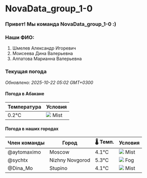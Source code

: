 # NovaData_group_1-0
### Привет! Мы команда NovaData_group_1-0 :)

### Наши ФИО:
1. Шмелев Александр Игоревич
2. Моисеева Дина Валерьевна
3. Алпатова Марианна Валерьевна

### Текущая погода
<!-- WEATHER:START -->
_Обновлено: 2025-10-22 05:02 GMT+0300_

#### Погода в Абакане

| Температура | Условия |
|-------------|----------|
| 0.2°C     | ![](https://cdn.weatherapi.com/weather/64x64/day/143.png) Mist |

#### Погода в наших городах

| Член команды  | Город               | 🌡️ Темп.  | Условия          |
|---------------|---------------------|-----------|--------------------|
| @aytomaximo    | Moscow              |    4.1°C | ![](https://cdn.weatherapi.com/weather/64x64/night/143.png) Mist         |
| @sychtx        | Nizhny Novgorod     |    5.3°C | ![](https://cdn.weatherapi.com/weather/64x64/night/248.png) Fog          |
| @Dina_Mo       | Stupino             |    4.1°C | ![](https://cdn.weatherapi.com/weather/64x64/night/143.png) Mist         |

<!-- WEATHER:END -->
